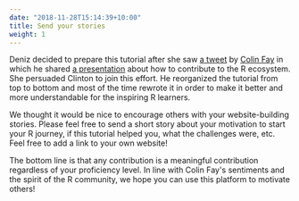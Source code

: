 ```yaml
---
date: "2018-11-28T15:14:39+10:00"
title: Send your stories
weight: 1
---
```


Deniz decided to prepare this tutorial after she saw [a tweet](https://twitter.com/_ColinFay/status/1148270154830307328?ref_src=twsrc%5Etfw%7Ctwcamp%5Etweetembed%7Ctwterm%5E1148270154830307328&ref_url=http%3A%2F%2F127.0.0.1%3A4321%2Fwww.example.com%2Fstories%2F) by [Colin Fay](https://colinfay.me/) in which he shared [a presentation](https://speakerdeck.com/colinfay/contributing-to-the-r-ecosystem) about how to contribute to the R ecosystem. She persuaded Clinton to join this effort. He reorganized the tutorial from top to bottom and most of the time rewrote it in order to make it better and more understandable for the inspiring R learners.     

We thought it would be nice to encourage others with your website-building stories. Please feel free to send a short story about your motivation to start your R journey, if this tutorial helped you, what the challenges were, etc. Feel free to add a link to your own website! 

The bottom line is that any contribution is a meaningful contribution regardless of your proficiency level. In line with Colin Fay's sentiments and the spirit of the R community, we hope you can use this platform to motivate others!   
